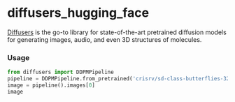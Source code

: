 # diffusers_hugging_face

[Diffusers](https://github.com/huggingface/diffusers) is the go-to library for state-of-the-art pretrained diffusion models for generating images, audio, and even 3D structures of molecules.

### Usage

```python
from diffusers import DDPMPipeline
pipeline = DDPMPipeline.from_pretrained('crisrv/sd-class-butterflies-32px')
image = pipeline().images[0]
image
```
